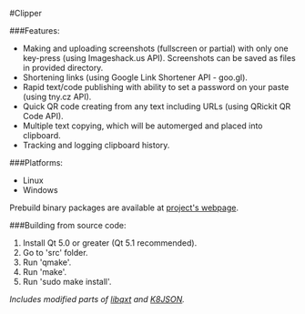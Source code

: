 #Clipper

###Features:

* Making and uploading screenshots (fullscreen or partial) with only one key-press (using Imageshack.us API).
   Screenshots can be saved as files in provided directory.
* Shortening links (using Google Link Shortener API - goo.gl).
* Rapid text/code publishing with ability to set a password on your paste (using tny.cz API).
* Quick QR code creating from any text including URLs (using QRickit QR Code API).
* Multiple text copying, which will be automerged and placed into clipboard.
* Tracking and logging clipboard history.

###Platforms:

* Linux
* Windows

Prebuild binary packages are available at [project's webpage](http://clipperapp.tk).

###Building from source code:

1. Install Qt 5.0 or greater (Qt 5.1 recommended).
2. Go to 'src' folder.
3. Run 'qmake'.
4. Run 'make'.
5. Run 'sudo make install'.

*Includes modified parts of [libqxt](http://libqxt.org) and [K8JSON](https://gitorious.org/k8jsonqt).*